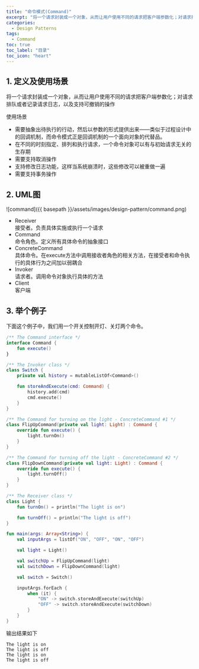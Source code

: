 ```yaml
---
title: "命令模式(Command)"
excerpt: "将一个请求封装成一个对象，从而让用户使用不同的请求把客户端参数化；对请求排队或者记录请求日志，以及支持可撤销的操作"
categories:
  - Design Patterns
tags:
  - Command
toc: true
toc_label: "目录"
toc_icon: "heart"
---
```


## 1. 定义及使用场景
将一个请求封装成一个对象，从而让用户使用不同的请求把客户端参数化；对请求排队或者记录请求日志，以及支持可撤销的操作

使用场景  
- 需要抽象出待执行的行动，然后以参数的形式提供出来——类似于过程设计中的回调机制，而命令模式正是回调机制的一个面向对象的代替品。
- 在不同的时刻指定、排列和执行请求，一个命令对象可以有与初始请求无关的生存期
- 需要支持取消操作
- 支持修改日志功能，这样当系统崩溃时，这些修改可以被重做一遍
- 需要支持事务操作

## 2. UML图
![command]({{ basepath }}/assets/images/design-pattern/command.png)

- Receiver  
  接受者。负责具体实施或执行一个请求
- Command  
  命令角色。定义所有具体命令的抽象接口
- ConcreteCommand  
  具体命令。在execute方法中调用接收者角色的相关方法，在接受者和命令执行的具体行为之间加以弱耦合
- Invoker  
  请求者。调用命令对象执行具体的方法
- Client  
  客户端

## 3. 举个例子
下面这个例子中，我们用一个开关控制开灯、关灯两个命令。

```kotlin
/** The Command interface */
interface Command {
    fun execute()
}

/** The Invoker class */
class Switch {
    private val history = mutableListOf<Command>()

    fun storeAndExecute(cmd: Command) {
        history.add(cmd)
        cmd.execute()
    }
}

/** The Command for turning on the light - ConcreteCommand #1 */
class FlipUpCommand(private val light: Light) : Command {
    override fun execute() {
        light.turnOn()
    }
}

/** The Command for turning off the light - ConcreteCommand #2 */
class FlipDownCommand(private val light: Light) : Command {
    override fun execute() {
        light.turnOff()
    }
}

/** The Receiver class */
class Light {
    fun turnOn() = println("The light is on")

    fun turnOff() = println("The light is off")
}

fun main(args: Array<String>) {
    val inputArgs = listOf("ON", "OFF", "ON", "OFF")

    val light = Light()

    val switchUp = FlipUpCommand(light)
    val switchDown = FlipDownCommand(light)

    val switch = Switch()

    inputArgs.forEach {
        when (it) {
            "ON" -> switch.storeAndExecute(switchUp)
            "OFF" -> switch.storeAndExecute(switchDown)
        }
    }
}
```

输出结果如下
```text
The light is on
The light is off
The light is on
The light is off
```
